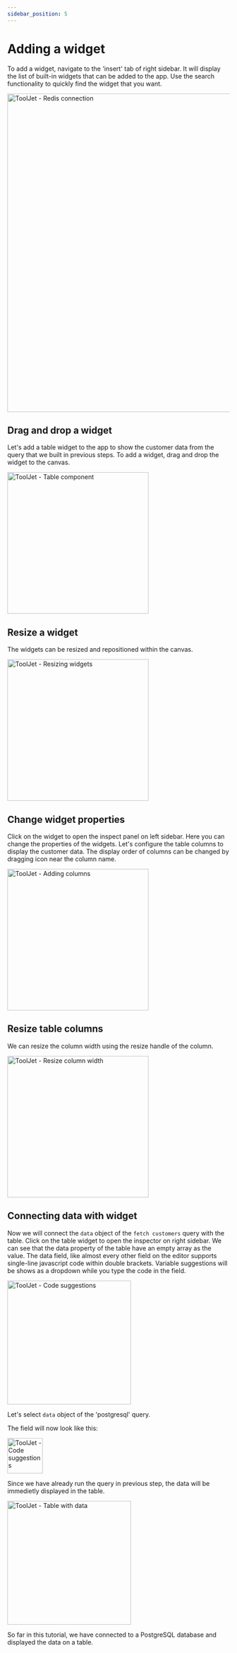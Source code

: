 ```yaml
---
sidebar_position: 5
---
```


# Adding a widget

To add a widget, navigate to the 'insert' tab of right sidebar. It will display the list of built-in widgets that can be added to the app. Use the search functionality to quickly find the widget that you want. 

<img src="/img/tutorial/adding-widget/widgets.png" alt="ToolJet - Redis connection" height="720"/>

## Drag and drop a widget
Let's add a table widget to the app to show the customer data from the query that we built in previous steps.
To add a widget, drag and drop the widget to the canvas.

<img src="/img/tutorial/adding-widget/table.png" alt="ToolJet - Table component" height="320"/>

## Resize a widget
The widgets can be resized and repositioned within the canvas.

<img src="/img/tutorial/adding-widget/resize.gif" alt="ToolJet - Resizing widgets" height="320"/>

## Change widget properties
Click on the widget to open the inspect panel on left sidebar. Here you can change the properties of the widgets. Let's configure the table columns to display the customer data. The display order of columns can be changed by dragging icon near the column name.

<img src="/img/tutorial/adding-widget/columns.png" alt="ToolJet - Adding columns" height="320"/>

## Resize table columns
We can resize the column width using the resize handle of the column.

<img src="/img/tutorial/adding-widget/column-width.gif" alt="ToolJet - Resize column width" height="320"/>

## Connecting data with widget 
Now we will connect the `data` object of the `fetch customers` query with the table. Click on the table widget to open the inspector on right sidebar. We can see that the data property of the table have an empty array as the value. The data field, like almost every other field on the editor supports single-line javascript code within double brackets. Variable suggestions will be shows as a dropdown while you type the code in the field.

<img src="/img/tutorial/adding-widget/suggestions.png" alt="ToolJet - Code suggestions" height="280"/>

Let's select `data` object of the 'postgresql' query. 

The field will now look like this: 

<img src="/img/tutorial/adding-widget/field.png" alt="ToolJet - Code suggestions" height="80"/>

Since we have already run the query in previous step, the data will be immedietly displayed in the table.

<img src="/img/tutorial/adding-widget/table-data.png" alt="ToolJet - Table with data" height="280"/>

So far in this tutorial, we have connected to a PostgreSQL database and displayed the data on a table.
